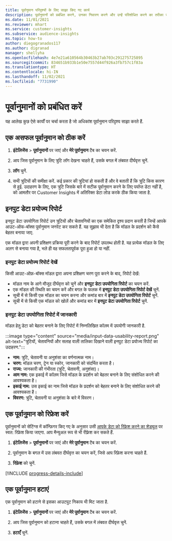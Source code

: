 ```yaml
---
title: पूर्वानुमान परिदृश्यों के लिए साझा किए गए कार्य
description: पूर्वानुमानों को प्रबंधित करने, उनका निवारण करने और उन्हें परिशोधित करने का तरीका जानें.
ms.date: 11/01/2021
ms.reviewer: mhart
ms.service: customer-insights
ms.subservice: audience-insights
ms.topic: how-to
author: diegogranados117
ms.author: digranad
manager: shellyha
ms.openlocfilehash: 4e7e21a610564b30463b27ab703c291275725895
ms.sourcegitcommit: 834651b933b1e50e7557d44f926a3fb757c1f83a
ms.translationtype: HT
ms.contentlocale: hi-IN
ms.lasthandoff: 11/02/2021
ms.locfileid: "7731990"
---
```

# <a name="manage-predictions"></a>पूर्वानुमानों को प्रबंधित करें

यह आलेख कुछ ऐसे कार्यों पर चर्चा करता है जो अधिकांश पूर्वानुमान परिदृश्य साझा करते हैं.

## <a name="troubleshoot-a-failed-prediction"></a>एक असफल पूर्वानुमान को ठीक करें

1. **इंटेलिजेंस** > **पूर्वानुमानों** पर जाएं और **मेरे पूर्वानुमान** टैब का चयन करें.

1. आप जिस पूर्वानुमान के लिए त्रुटि लॉग देखना चाहते हैं, उसके बगल में लंबवत दीर्घवृत्त चुनें.

1. **लॉग** चुनें.

1. सभी त्रुटियों की समीक्षा करें. कई प्रकार की त्रुटियां हो सकती हैं और वे बताती हैं कि त्रुटि किस कारण से हुई. उदाहरण के लिए, एक त्रुटि जिसके बारे में सटीक पूर्वानुमान करने के लिए पर्याप्त डेटा नहीं है, को आमतौर पर Customer Insights में अतिरिक्त डेटा लोड करके ठीक किया जाता है.

## <a name="input-data-usability-report"></a>इनपुट डेटा प्रयोज्य रिपोर्ट

इनपुट डेटा उपयोगिता रिपोर्ट उन त्रुटियों और चेतावनियों का एक समेकित दृश्य प्रदान करती है जिन्हें आपके आउट-ऑफ-बॉक्स पूर्वानुमान जनरेट कर सकते हैं. यह सुझाव भी देता है कि मॉडल के प्रदर्शन को कैसे बेहतर बनाया जाए.

एक मॉडल द्वारा अपनी प्रशिक्षण प्रक्रिया पूरी करने के बाद रिपोर्ट उपलब्ध होती है. यह प्रत्येक मॉडल के लिए अलग से बनाया गया है, भले ही वह सफलतापूर्वक पूरा हुआ हो या नहीं.

### <a name="view-the-input-data-usability-report"></a>इनपुट डेटा प्रयोज्य रिपोर्ट देखें

किसी आउट-ऑफ़-बॉक्स मॉडल द्वारा अपना प्रशिक्षण चरण पूरा करने के बाद, रिपोर्ट देखें:
- मॉडल नाम के आगे मौजूद दीर्घवृत्त को चुनें और **इनपुट डेटा उपयोगिता रिपोर्ट** का चयन करें.
- एक मॉडल की स्थिति का चयन करें और बगल के फलक में **इनपुट डेटा उपयोगिता रिपोर्ट देखें** चुनें.
- सूची में से किसी एक मॉडल का चयन करना और कमांड बार में **इनपुट डेटा उपयोगिता रिपोर्ट** चुनें.
- सूची में से किसी एक मॉडल को खोलें और कमांड बार में **इनपुट डेटा उपयोगिता रिपोर्ट** चुनें.

### <a name="information-in-the-input-data-usability-report"></a>इनपुट डेटा उपयोगिता रिपोर्ट में जानकारी

मॉडल हेतु डेटा को बेहतर बनाने के लिए रिपोर्ट में निम्नलिखित कॉलम में उपयोगी जानकारी है.

:::image type="content" source="media/input-data-usability-report.png" alt-text="त्रुटियों, चेतावनियों और सलाह वाली तालिका दिखाने वाली इनपुट डेटा प्रयोज्य रिपोर्ट का उदाहरण.":::

- **नाम:** त्रुटि, चेतावनी या अनुशंसा का वर्णनात्मक नाम।
- **चरण:** मॉडल चरण, ट्रेन या स्कोर, जानकारी को संदर्भित करता है।
- **राज्य:** जानकारी की गंभीरता (त्रुटि, चेतावनी, अनुशंसा)।
- **आम नाम:** एक इकाई में कॉलम जिसे मॉडल के प्रदर्शन को बेहतर बनाने के लिए संशोधित करने की आवश्यकता है।
- **इकाई नाम:** उस इकाई का नाम जिसे मॉडल के प्रदर्शन को बेहतर बनाने के लिए संशोधित करने की आवश्यकता है।
- **विवरण:** त्रुटि, चेतावनी या अनुशंसा के बारे में विवरण।

## <a name="refresh-a-prediction"></a>एक पूर्वानुमान को रिफ्रेश करें

पूर्वानुमानों को सेटिंग्स में कॉन्फ़िगर किए गए के अनुसार उसी [आपके डेटा को रिफ्रेश करने का शेड्यूल](system.md#schedule-tab) पर स्वत: रिफ्रेश किया जाएगा. आप मैन्युअल रूप से भी रीफ़्रेश कर सकते हैं.

1. **इंटेलिजेंस** > **पूर्वानुमानों** पर जाएं और **मेरे पूर्वानुमान** टैब का चयन करें.

1. पूर्वानुमान के बगल में उस लंबवत दीर्घवृत्त का चयन करें, जिसे आप रिफ्रेश करना चाहते हैं.

1. **रिफ्रेश** को चुनें.

[!INCLUDE [progress-details-include](../includes/progress-details-pane.md)]

## <a name="delete-a-prediction"></a>एक पूर्वानुमान हटाएं

एक पूर्वानुमान को हटाने से इसका आउटपुट निकाय भी मिट जाता है.

1. **इंटेलिजेंस** > **पूर्वानुमानों** पर जाएं और **मेरे पूर्वानुमान** टैब का चयन करें.

1. आप जिस पूर्वानुमान को हटाना चाहते हैं, उसके बगल में लंबवत दीर्घवृत्त चुनें.

1. **हटाएँ** चुनें.
